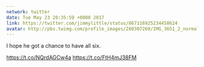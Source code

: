 ```yaml
---
network: twitter
date: Tue May 23 20:35:59 +0000 2017
link: https://twitter.com/jimmylittle/status/867116925234458624
avatar: http://pbs.twimg.com/profile_images/280307260/IMG_3651_2_normal.jpg
---
```


I hope he got a chance to have all six.

https://t.co/NQrdAGCw4a https://t.co/FtH4mJ38FM
